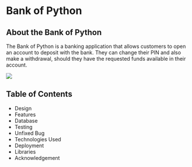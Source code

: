 
# Bank of Python

## About the Bank of Python

The Bank of Python is a banking application that allows customers to open an account to deposit with the bank. They can change their PIN and also make a withdrawal, should they have the requested funds available in their account.

![](https://file%2B.vscode-resource.vscode-cdn.net/Users/MartinMcInerney/Desktop/Screenshot%202022-07-26%20at%2015.55.04.png?version%3D1658847347749)

## Table of Contents
* Design
* Features
* Database
* Testing
* Unfixed Bug
* Technologies Used
* Deployment
* Libraries
* Acknowledgement